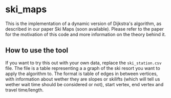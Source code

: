 # ski_maps
This is the implementation of a dynamic version of Dijkstra's algorithm, as described in our paper Ski Maps (soon available). Please refer to the paper for the motivation of this code and more information on the theory behind it.

## How to use the tool
If you want to try this out with your own data, replace the `ski_station.csv` file. The file is a table representing a a graph of the ski resort you want to apply the algorithm to. The format is table of edges in between vertices, with information about wether they are slopes or skilifts (which will tell us wether wait time should be considered or not), start vertex, end vertex and travel time/length.
